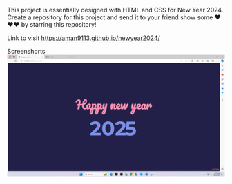 This project is essentially designed with HTML and CSS for New Year 2024. Create a repository for this project and send it to your friend
show some ❤❤❤ by starring this repository!

Link to visit https://aman9113.github.io/newyear2024/

Screenshorts 
![2025 screenshort 1](2025.png)

